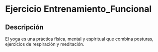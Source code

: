 # Ejercicio Entrenamiento_Funcional

## Descripción
El yoga es una práctica física, mental y espiritual que combina posturas, ejercicios de respiración y meditación.